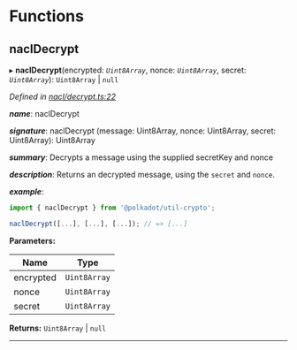 

# Functions

<a id="nacldecrypt"></a>

##  naclDecrypt

▸ **naclDecrypt**(encrypted: *`Uint8Array`*, nonce: *`Uint8Array`*, secret: *`Uint8Array`*):  `Uint8Array` &#124; `null`

*Defined in [nacl/decrypt.ts:22](https://github.com/polkadot-js/common/blob/dc996ef/packages/util-crypto/src/nacl/decrypt.ts#L22)*

*__name__*: naclDecrypt

*__signature__*: naclDecrypt (message: Uint8Array, nonce: Uint8Array, secret: Uint8Array): Uint8Array

*__summary__*: Decrypts a message using the supplied secretKey and nonce

*__description__*: Returns an decrypted message, using the `secret` and `nonce`.

*__example__*:   

```javascript
import { naclDecrypt } from '@polkadot/util-crypto';

naclDecrypt([...], [...], [...]); // => [...]
```

**Parameters:**

| Name | Type |
| ------ | ------ |
| encrypted | `Uint8Array` |
| nonce | `Uint8Array` |
| secret | `Uint8Array` |

**Returns:**  `Uint8Array` &#124; `null`

___

